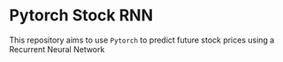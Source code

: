 # Pytorch Stock RNN

This repository aims to use `Pytorch` to predict future stock prices using a Recurrent Neural Network

